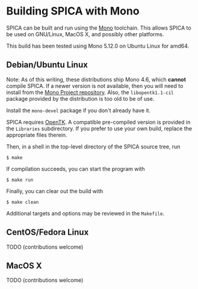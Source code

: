 # Building SPICA with Mono

SPICA can be built and run using the
[Mono](https://www.mono-project.com/) toolchain. This allows SPICA to be
used on GNU/Linux, MacOS X, and possibly other platforms.

This build has been tested using Mono 5.12.0 on Ubuntu Linux for amd64.

## Debian/Ubuntu Linux

Note: As of this writing, these distributions ship Mono 4.6, which
**cannot** compile SPICA. If a newer version is not available, then you
will need to install from the [Mono Project
repository](https://www.mono-project.com/download/stable/#download-lin).
Also, the `libopentk1.1-cil` package provided by the distribution is too
old to be of use.

Install the `mono-devel` package if you don't already have it.

SPICA requires [OpenTK](https://opentk.github.io/). A compatible
pre-compiled version is provided in the `Libraries` subdirectory. If you
prefer to use your own build, replace the appropriate files therein.

Then, in a shell in the top-level directory of the SPICA source tree, run
```
$ make
```
If compilation succeeds, you can start the program with
```
$ make run
```
Finally, you can clear out the build with
```
$ make clean
```
Additional targets and options may be reviewed in the `Makefile`.

## CentOS/Fedora Linux

TODO (contributions welcome)

## MacOS X

TODO (contributions welcome)

